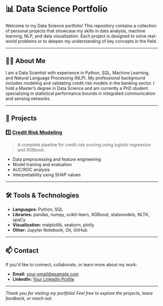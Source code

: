 # 📊 Data Science Portfolio

Welcome to my Data Science portfolio! This repository contains a collection of personal projects that showcase my skills in data analysis, machine learning, NLP, and data visualization. Each project is designed to solve real-world problems or to deepen my understanding of key concepts in the field.

---

## 👨‍💻 About Me

I am a Data Scientist with experience in Python, SQL, Machine Learning, and Natural Language Processing (NLP). My professional background includes modeling and validating credit risk models in the banking sector. I hold a Master’s degree in Data Science and am currently a PhD student specializing in statistical performance bounds in integrated communication and sensing networks.

---

## 🚀 Projects

### 1️⃣ [Credit Risk Modeling](./Credit%20Risk)

> A complete pipeline for credit risk scoring using logistic regression and XGBoost.

- Data preprocessing and feature engineering
- Model training and evaluation
- AUC/ROC analysis
- Interpretability using SHAP values

---

## 🛠️ Tools & Technologies

- **Languages:** Python, SQL
- **Libraries:** pandas, numpy, scikit-learn, XGBoost, statsmodels, NLTK, spaCy
- **Visualization:** matplotlib, seaborn, plotly
- **Other:** Jupyter Notebook, Git, GitHub

---

## 📫 Contact

If you'd like to connect, collaborate, or learn more about my work:

- **Email:** [your-email@example.com](mailto:mic.gonzaga46@gmail.com)
- **LinkedIn:** [Your LinkedIn Profile](https://www.linkedin.com/in/michel-gonzaga-dos-santos-50b75a180)


---

*Thank you for visiting my portfolio! Feel free to explore the projects, leave feedback, or reach out.*
